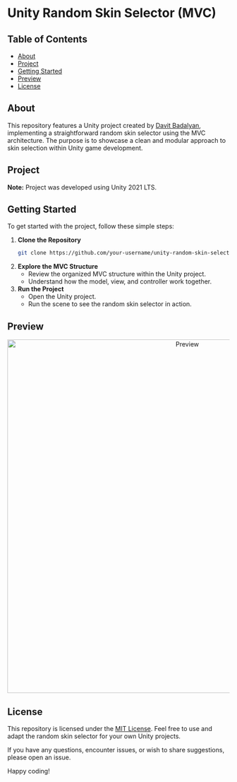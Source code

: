# Unity Random Skin Selector (MVC)

## Table of Contents

- [About](#about)
- [Project](#project)
- [Getting Started](#getting-started)
- [Preview](#preview)
- [License](#license)

## <a name="about"></a> About

This repository features a Unity project created by [Davit Badalyan](https://github.com/davit-badalyan), implementing a straightforward random skin selector using the MVC architecture. The purpose is to showcase a clean and modular approach to skin selection within Unity game development.

## <a name="project"></a> Project

**Note:** Project was developed using Unity 2021 LTS.

## <a name="getting-started"></a> Getting Started

To get started with the project, follow these simple steps:

1. **Clone the Repository**
   ```bash
   git clone https://github.com/your-username/unity-random-skin-selector.git
   ```
2. **Explore the MVC Structure**
   - Review the organized MVC structure within the Unity project.
   - Understand how the model, view, and controller work together.
3. **Run the Project**
   - Open the Unity project.
   - Run the scene to see the random skin selector in action.

## <a name="preview"></a> Preview

<p align="center">
  <img src="Assets/GIF/preview.gif" alt="Preview" title="Preview" width="800">
</p>

## <a name="license"></a> License

This repository is licensed under the [MIT License](https://opensource.org/license/mit/). Feel free to use and adapt the random skin selector for your own Unity projects.

If you have any questions, encounter issues, or wish to share suggestions, please open an issue.

Happy coding!
